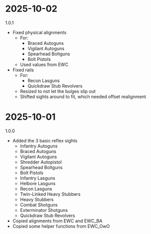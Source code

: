 # 2025-10-02
1.0.1

- Fixed physical alignments 
    - For:
        - Braced Autoguns
        - Vigilant Autoguns
        - Spearhead Boltguns
        - Bolt Pistols
    - Used values from EWC
- Fixed rails
    - For:
        - Recon Lasguns
        - Quickdraw Stub Revolvers
    - Resized to not let the bulges slip out
    - Shifted sights around to fit, which needed offset realignment

# 2025-10-01
1.0.0

- Added the 3 basic reflex sights
    - Infantry Autoguns
    - Braced Autoguns
    - Vigilant Autoguns
    - Shredder Autopistol
    - Spearhead Boltguns
    - Bolt Pistols
    - Infantry Lasguns
    - Helbore Lasguns
    - Recon Lasguns
    - Twin-Linked Heavy Stubbers
    - Heavy Stubbers
    - Combat Shotguns
    - Exterminator Shotguns
    - Quickdraw Stub Revolvers
- Copied alignments from EWC and EWC_BA
- Copied some helper functions from EWC_OwO